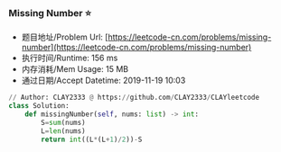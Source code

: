 
### Missing Number :star:
- 题目地址/Problem Url: [https://leetcode-cn.com/problems/missing-number](https://leetcode-cn.com/problems/missing-number)
- 执行时间/Runtime: 156 ms 
- 内存消耗/Mem Usage: 15 MB
- 通过日期/Accept Datetime: 2019-11-19 10:03
```python
// Author: CLAY2333 @ https://github.com/CLAY2333/CLAYleetcode
class Solution:
    def missingNumber(self, nums: list) -> int:
        S=sum(nums)
        L=len(nums)
        return int((L*(L+1)/2))-S

```
